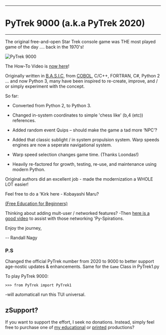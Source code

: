 ***
# PyTrek 9000 (a.k.a PyTrek 2020)
***

The original free-and-open Star Trek console game was THE most played game of the day .... back in the 1970's! 

![PyTrek 9000](https://github.com/Python3-Training/PyTrek-9000/blob/master/PyTrek.png)

The How-To Video is [now here](https://takelessons.com/provider/profilev2/video/edit/b265b9922c7e46d688b28cb93abb9686?service=python)!

Originally written in [B.A.S.I.C](https://github.com/soft9000/Blog9000/blob/master/BASIC/SuperStarTrek_1973_10_00/STTR1.BAS), from [COBOL](https://github.com/soft9000/COBOL/tree/main/star_trek/star_trek.COB), C/C++, FORTRAN, C#, Python 2 ... and now Python 3, many have been inspired to re-create, improve, and / or simply experiment with the concept.

So far:

* Converted from Python 2, to Python 3. 

* Changed in-system coordinates to simple 'chess like' (b,4 (etc)) references.

* Added random event Quips – should make the game a tad more ‘NPC’?

* Added that classic sublight / in system propulsion system. Warp speeds engines are now a seperate navigational system.

* Warp speed selection changes game time. (Thanks Loondas!)

* Heavily re-factored for growth, testing, re-use, and maintenance using modern Python.

Original authors did an excellent job - made the modernization a WHOLE LOT easier!

Feel free to do a 'Kirk here - Kobayashi Maru?

[(Free Education for Beginners)](https://www.udemy.com/course/python-1000-the-python-primer/?referralCode=A22C48BD99DBF167A3DE)

Thinking about adding mult-user / networked features? -Then [here is a good video](https://www.oreilly.com/library/view/tcpip-and-udpip/9781484294543/) to assist with those networking 'Py-Spirations.



Enjoy the journey,


-- Randall Nagy

### P.S
Changed the official PyTrek number from 2020 to 9000 to better support age-nostic updates & enhancements. Same for the `Game` Class in PyTrek1.py

To play PyTrek 9000:

```
>>> from PyTrek import PyTrek1
```
-will automaticall run this TUI universal.


## zSupport?
If you want to support the effort, I seek no donations. Instead, simply feel free to purchase one of [my educational](https://www.udemy.com/user/randallnagy2/) or [printed](https://www.amazon.com/Randall-Nagy/e/B08ZJLH1VN?ref=sr_ntt_srch_lnk_1&qid=1660050704&sr=8-1) productions?


